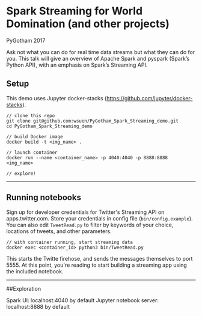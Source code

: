 Spark Streaming for World Domination (and other projects)
===================
PyGotham 2017   

Ask not what you can do for real time data streams but what they can do for you. This talk will give an overview of Apache Spark and pyspark (Spark’s Python API), with an emphasis on Spark’s Streaming API.
## Setup ##
This demo uses Jupyter docker-stacks (https://github.com/jupyter/docker-stacks).
```
// clone this repo
git clone git@github.com:wsuen/PyGotham_Spark_Streaming_demo.git
cd PyGotham_Spark_Streaming_demo

// build Docker image
docker build -t <img_name> .

// launch container
docker run --name <container_name> -p 4040:4040 -p 8888:8888 <img_name>

// explore!
```
*****
## Running notebooks
Sign up for developer credentials for Twitter's Streaming API on apps.twitter.com. Store your credentials in config file (`bin/config.example`). You can also edit `TweetRead.py` to filter by keywords of your choice, locations of tweets, and other parameters.
```
// with container running, start streaming data
docker exec <container_id> python3 bin/TweetRead.py
```
This starts the Twitte firehose, and sends the messages themselves to port 5555. At this point, you're reading to start building a streaming app using the included notebook.
*****
##Exploration

Spark UI: localhost:4040 by default
Jupyter notebook server: localhost:8888 by default
